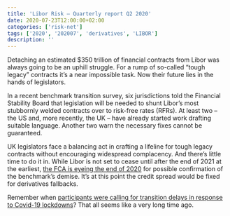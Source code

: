 ```yaml
---
title: 'Libor Risk – Quarterly report Q2 2020'
date: 2020-07-23T12:00:00+02:00
categories: ['risk-net']
tags: ['2020', '202007', 'derivatives', 'LIBOR']
description: ''
---
```


Detaching an estimated $350 trillion of financial contracts from Libor was always going to be an uphill struggle. For a rump of so-called “tough legacy” contracts it’s a near impossible task. Now their future lies in the hands of legislators.

In a recent benchmark transition survey, six jurisdictions told the Financial Stability Board that legislation will be needed to shunt Libor’s most stubbornly welded contracts over to risk-free rates (RFRs). At least two – the US and, more recently, the UK – have already started work drafting suitable language. Another two warn the necessary fixes cannot be guaranteed.

UK legislators face a balancing act in crafting a lifeline for tough legacy contracts without encouraging widespread complacency. And there’s little time to do it in. While Libor is not set to cease until after the end of 2021 at the earliest, [the FCA is eyeing the end of 2020](https://www.risk.net/derivatives/7566041/libor-death-notice-could-be-served-this-year-fca) for possible confirmation of the benchmark’s demise. It’s at this point the credit spread would be fixed for derivatives fallbacks.

Remember when [participants were calling for transition delays in response to Covid-19 lockdowns](https://www.risk.net/derivatives/7504636/pandemic-threatens-libor-transition-plans)? That all seems like a very long time ago.


